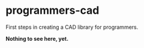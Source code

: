 # programmers-cad

First steps in creating a CAD library for programmers.


**Nothing to see here, yet.**
